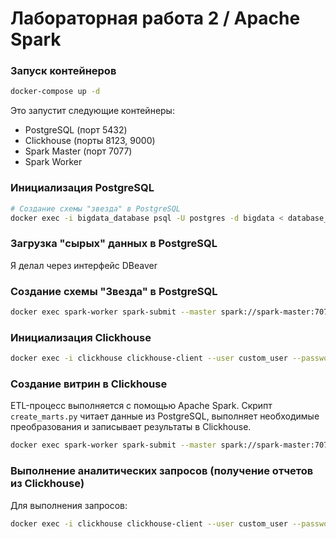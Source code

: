 # Лабораторная работа 2 / Apache Spark

### Запуск контейнеров

```bash
docker-compose up -d
```

Это запустит следующие контейнеры:
- PostgreSQL (порт 5432)
- Clickhouse (порты 8123, 9000)
- Spark Master (порт 7077)
- Spark Worker

### Инициализация PostgreSQL

```bash
# Создание схемы "звезда" в PostgreSQL
docker exec -i bigdata_database psql -U postgres -d bigdata < database_init/postgres_init.sql

```

### Загрузка "сырых" данных в PostgreSQL

Я делал через интерфейс DBeaver

### Создание схемы "Звезда" в PostgreSQL

```bash
docker exec spark-worker spark-submit --master spark://spark-master:7077 --jars /opt/spark-apps/jars/postgresql-42.6.0.jar /opt/spark-apps/etl_scripts/create_star_scheme.py
```

### Инициализация Clickhouse

```bash
docker exec -i clickhouse clickhouse-client --user custom_user --password pswd < database_init/clickhouse_init.sql
```

### Создание витрин в Clickhouse

ETL-процесс выполняется с помощью Apache Spark. Скрипт `create_marts.py` читает данные из PostgreSQL, выполняет необходимые преобразования и записывает результаты в Clickhouse.

```bash
docker exec spark-worker spark-submit --master spark://spark-master:7077 --jars /opt/spark-apps/jars/postgresql-42.6.0.jar,/opt/spark-apps/jars/clickhouse-jdbc-0.4.6.jar /opt/spark-apps/etl_scripts/create_marts.py
```

### Выполнение аналитических запросов (получение отчетов из Clickhouse)

Для выполнения запросов:
```bash
docker exec -i clickhouse clickhouse-client --user custom_user --password pswd < reports.sql
```
